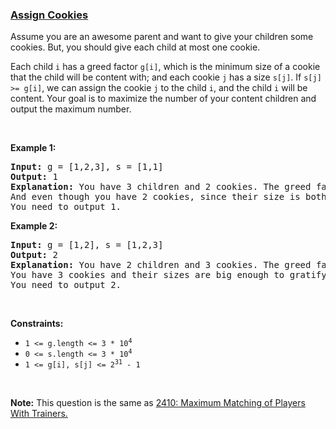 ### [Assign Cookies](https://leetcode.com/problems/assign-cookies)

<p>Assume you are an awesome parent and want to give your children some cookies. But, you should give each child at most one cookie.</p>

<p>Each child <code>i</code> has a greed factor <code>g[i]</code>, which is the minimum size of a cookie that the child will be content with; and each cookie <code>j</code> has a size <code>s[j]</code>. If <code>s[j] &gt;= g[i]</code>, we can assign the cookie <code>j</code> to the child <code>i</code>, and the child <code>i</code> will be content. Your goal is to maximize the number of your content children and output the maximum number.</p>

<p>&nbsp;</p>
<p><strong class="example">Example 1:</strong></p>

<pre>
<strong>Input:</strong> g = [1,2,3], s = [1,1]
<strong>Output:</strong> 1
<strong>Explanation:</strong> You have 3 children and 2 cookies. The greed factors of 3 children are 1, 2, 3. 
And even though you have 2 cookies, since their size is both 1, you could only make the child whose greed factor is 1 content.
You need to output 1.
</pre>

<p><strong class="example">Example 2:</strong></p>

<pre>
<strong>Input:</strong> g = [1,2], s = [1,2,3]
<strong>Output:</strong> 2
<strong>Explanation:</strong> You have 2 children and 3 cookies. The greed factors of 2 children are 1, 2. 
You have 3 cookies and their sizes are big enough to gratify all of the children, 
You need to output 2.
</pre>

<p>&nbsp;</p>
<p><strong>Constraints:</strong></p>

<ul>
	<li><code>1 &lt;= g.length &lt;= 3 * 10<sup>4</sup></code></li>
	<li><code>0 &lt;= s.length &lt;= 3 * 10<sup>4</sup></code></li>
	<li><code>1 &lt;= g[i], s[j] &lt;= 2<sup>31</sup> - 1</code></li>
</ul>

<p>&nbsp;</p>
<p><strong>Note:</strong> This question is the same as <a href="https://leetcode.com/problems/maximum-matching-of-players-with-trainers/description/" target="_blank"> 2410: Maximum Matching of Players With Trainers.</a></p>
